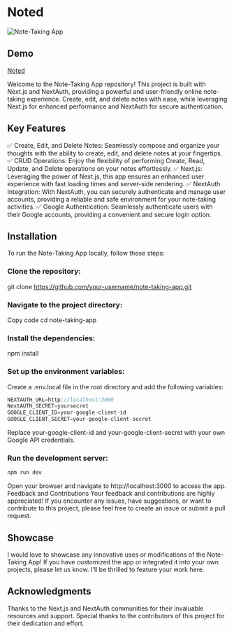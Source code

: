 
# Noted

![Note-Taking App](images/Noted.png)

## Demo

 <a href='tobenoted.vercel.app' target='_blank' >Noted</a>

Welcome to the Note-Taking App repository! This project is built with Next.js and NextAuth, providing a powerful and user-friendly online note-taking experience. Create, edit, and delete notes with ease, while leveraging Next.js for enhanced performance and NextAuth for secure authentication.

## Key Features

✅ Create, Edit, and Delete Notes: Seamlessly compose and organize your thoughts with the ability to create, edit, and delete notes at your fingertips.
✅ CRUD Operations: Enjoy the flexibility of performing Create, Read, Update, and Delete operations on your notes effortlessly.
✅ Next.js: Leveraging the power of Next.js, this app ensures an enhanced user experience with fast loading times and server-side rendering.
✅ NextAuth Integration: With NextAuth, you can securely authenticate and manage user accounts, providing a reliable and safe environment for your note-taking activities.
✅ Google Authentication: Seamlessly authenticate users with their Google accounts, providing a convenient and secure login option.

## Installation

To run the Note-Taking App locally, follow these steps:

### Clone the repository:

git clone https://github.com/your-username/note-taking-app.git

### Navigate to the project directory:

Copy code
cd note-taking-app

### Install the dependencies:
npm install

### Set up the environment variables:
Create a .env.local file in the root directory and add the following variables:

```js
NEXTAUTH_URL=http://localhost:3000
NextAUTH_SECRET=yoursecret
GOOGLE_CLIENT_ID=your-google-client-id
GOOGLE_CLIENT_SECRET=your-google-client-secret
```
Replace your-google-client-id and your-google-client-secret with your own Google API credentials.

### Run the development server:
```bash
npm run dev
```
Open your browser and navigate to http://localhost:3000 to access the app.
Feedback and Contributions
Your feedback and contributions are highly appreciated! If you encounter any issues, have suggestions, or want to contribute to this project, please feel free to create an issue or submit a pull request.

## Showcase
I would love to showcase any innovative uses or modifications of the Note-Taking App! If you have customized the app or integrated it into your own projects, please let us know. I'll be thrilled to feature your work here.

## Acknowledgments
Thanks to the Next.js and NextAuth communities for their invaluable resources and support.
Special thanks to the contributors of this project for their dedication and effort.

